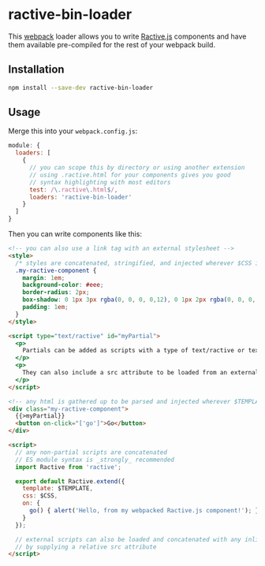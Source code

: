 # ractive-bin-loader

This [webpack](https://webpack.js.org) loader allows you to write [Ractive.js](https://ractive.js.org) components and have them available pre-compiled for the rest of your webpack build.

## Installation

```sh
npm install --save-dev ractive-bin-loader
```

## Usage

Merge this into your `webpack.config.js`:

```js
module: {
  loaders: [
    {
      // you can scope this by directory or using another extension
      // using .ractive.html for your components gives you good
      // syntax highlighting with most editors
      test: /\.ractive\.html$/,
      loaders: 'ractive-bin-loader'
    }
  ]
}
```

Then you can write components like this:

```html
<!-- you can also use a link tag with an external stylesheet -->
<style>
  /* styles are concatenated, stringified, and injected wherever $CSS is found in the template */
  .my-ractive-component {
    margin: 1em;
    background-color: #eee;
    border-radius: 2px;
    box-shadow: 0 1px 3px rgba(0, 0, 0, 0,12), 0 1px 2px rgba(0, 0, 0, 0.24);
    padding: 1em;
  }
</style>

<script type="text/ractive" id="myPartial">
  <p>
    Partials can be added as scripts with a type of text/ractive or text/html.
  </p>
  <p>
    They can also include a src attribute to be loaded from an external file.
  </p>
</script>

<!-- any html is gathered up to be parsed and injected wherever $TEMPLATE is found in the script -->
<div class="my-ractive-component">
  {{>myPartial}}
  <button on-click="['go']">Go</button>
</div>

<script>
  // any non-partial scripts are concatenated
  // ES module syntax is _strongly_ recommended
  import Ractive from 'ractive';

  export default Ractive.extend({
    template: $TEMPLATE,
    css: $CSS,
    on: {
      go() { alert('Hello, from my webpacked Ractive.js component!'); }
    }
  });

  // external scripts can also be loaded and concatenated with any inline scripts
  // by supplying a relative src attribute
</script>
```
